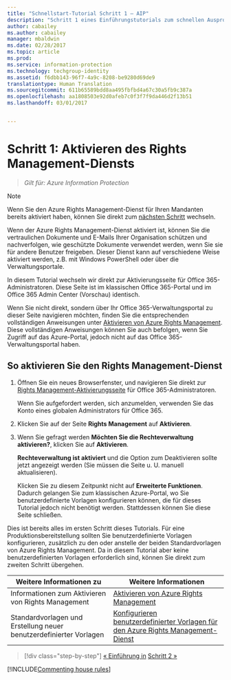 ```yaml
---
title: "Schnellstart-Tutorial Schritt 1 – AIP"
description: "Schritt 1 eines Einführungstutorials zum schnellen Ausprobieren von Azure Information Protection – Aktivieren des Rights Management-Diensts."
author: cabailey
ms.author: cabailey
manager: mbaldwin
ms.date: 02/28/2017
ms.topic: article
ms.prod: 
ms.service: information-protection
ms.technology: techgroup-identity
ms.assetid: f6dbb143-96f7-4a9c-8208-be9280d69de9
translationtype: Human Translation
ms.sourcegitcommit: 611b65589bdd8aa495fbfbd4a67c30a5fb9c387a
ms.openlocfilehash: aa1808503e92d0afeb7c0f3f7f9da446d2f13b51
ms.lasthandoff: 03/01/2017


---
```


# <a name="step-1-activate-the-rights-management-service"></a>Schritt 1: Aktivieren des Rights Management-Diensts
 
>*Gilt für: Azure Information Protection*

> [!NOTE]
>Wenn Sie den Azure Rights Management-Dienst für Ihren Mandanten bereits aktiviert haben, können Sie direkt zum [nächsten Schritt](infoprotect-tutorial-step2.md) wechseln. 

Wenn der Azure Rights Management-Dienst aktiviert ist, können Sie die vertraulichen Dokumente und E-Mails Ihrer Organisation schützen und nachverfolgen, wie geschützte Dokumente verwendet werden, wenn Sie sie für andere Benutzer freigeben. Dieser Dienst kann auf verschiedene Weise aktiviert werden, z.B. mit Windows PowerShell oder über die Verwaltungsportale.

In diesem Tutorial wechseln wir direkt zur Aktivierungsseite für Office 365-Administratoren. Diese Seite ist im klassischen Office 365-Portal und im Office 365 Admin Center (Vorschau) identisch. 

Wenn Sie nicht direkt, sondern über Ihr Office 365-Verwaltungsportal zu dieser Seite navigieren möchten, finden Sie die entsprechenden vollständigen Anweisungen unter [Aktivieren von Azure Rights Management](../deploy-use/activate-service.md). Diese vollständigen Anweisungen können Sie auch befolgen, wenn Sie Zugriff auf das Azure-Portal, jedoch nicht auf das Office 365-Verwaltungsportal haben.

## <a name="to-activate-the-rights-management-service"></a>So aktivieren Sie den Rights Management-Dienst

1. Öffnen Sie ein neues Browserfenster, und navigieren Sie direkt zur [Rights Management-Aktivierungsseite](https://account.activedirectory.windowsazure.com/RmsOnline/Manage.aspx) für Office 365-Administratoren.
    
    Wenn Sie aufgefordert werden, sich anzumelden, verwenden Sie das Konto eines globalen Administrators für Office 365.

2. Klicken Sie auf der Seite **Rights Management** auf **Aktivieren**.

3. Wenn Sie gefragt werden **Möchten Sie die Rechteverwaltung aktivieren?**, klicken Sie auf **Aktivieren**.

    **Rechteverwaltung ist aktiviert** und die Option zum Deaktivieren sollte jetzt angezeigt werden (Sie müssen die Seite u. U. manuell aktualisieren).

    Klicken Sie zu diesem Zeitpunkt nicht auf **Erweiterte Funktionen**. Dadurch gelangen Sie zum klassischen Azure-Portal, wo Sie benutzerdefinierte Vorlagen konfigurieren können, die für dieses Tutorial jedoch nicht benötigt werden. Stattdessen können Sie diese Seite schließen.

Dies ist bereits alles im ersten Schritt dieses Tutorials. Für eine Produktionsbereitstellung sollten Sie benutzerdefinierte Vorlagen konfigurieren, zusätzlich zu den oder anstelle der beiden Standardvorlagen von Azure Rights Management. Da in diesem Tutorial aber keine benutzerdefinierten Vorlagen erforderlich sind, können Sie direkt zum zweiten Schritt übergehen.

|Weitere Informationen zu|Weitere Informationen|
|--------------------------------|--------------------------|
|Informationen zum Aktivieren von Rights Management|[Aktivieren von Azure Rights Management](../deploy-use/activate-service.md)|
|Standardvorlagen und Erstellung neuer benutzerdefinierter Vorlagen|[Konfigurieren benutzerdefinierter Vorlagen für den Azure Rights Management-Dienst](../deploy-use/configure-custom-templates.md)|

>[!div class="step-by-step"]
[&#171; Einführung in](infoprotect-quick-start-tutorial.md)
[Schritt 2 &#187;](infoprotect-tutorial-step2.md)

[!INCLUDE[Commenting house rules](../includes/houserules.md)]

